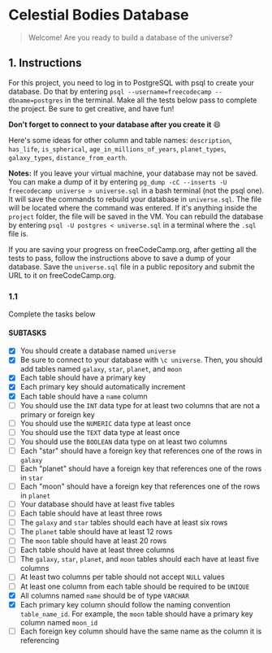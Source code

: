 # Celestial Bodies Database

> Welcome! Are you ready to build a database of the universe?

## 1. Instructions

For this project, you need to log in to PostgreSQL with psql to create your database. Do that by entering `psql --username=freecodecamp --dbname=postgres` in the terminal. Make all the tests below pass to complete the project. Be sure to get creative, and have fun!

**Don't forget to connect to your database after you create it** :smile:

Here's some ideas for other column and table names: `description`, `has_life`, `is_spherical`, `age_in_millions_of_years`, `planet_types`, `galaxy_types`, `distance_from_earth`.

**Notes:**
If you leave your virtual machine, your database may not be saved. You can make a dump of it by entering `pg_dump -cC --inserts -U freecodecamp universe > universe.sql` in a bash terminal (not the psql one). It will save the commands to rebuild your database in `universe.sql`. The file will be located where the command was entered. If it's anything inside the `project` folder, the file will be saved in the VM. You can rebuild the database by entering `psql -U postgres < universe.sql` in a terminal where the `.sql` file is.

If you are saving your progress on freeCodeCamp.org, after getting all the tests to pass, follow the instructions above to save a dump of your database. Save the `universe.sql` file in a public repository and submit the URL to it on freeCodeCamp.org.

### 1.1

Complete the tasks below

#### SUBTASKS

- [x] You should create a database named `universe`
- [x] Be sure to connect to your database with `\c universe`. Then, you should add tables named `galaxy`, `star`, `planet`, and `moon`
- [x] Each table should have a primary key
- [x] Each primary key should automatically increment
- [x] Each table should have a `name` column
- [ ] You should use the `INT` data type for at least two columns that are not a primary or foreign key
- [ ] You should use the `NUMERIC` data type at least once
- [ ] You should use the `TEXT` data type at least once
- [ ] You should use the `BOOLEAN` data type on at least two columns
- [ ] Each "star" should have a foreign key that references one of the rows in `galaxy`
- [ ] Each "planet" should have a foreign key that references one of the rows in `star`
- [ ] Each "moon" should have a foreign key that references one of the rows in `planet`
- [ ] Your database should have at least five tables
- [ ] Each table should have at least three rows
- [ ] The `galaxy` and `star` tables should each have at least six rows
- [ ] The `planet` table should have at least 12 rows
- [ ] The `moon` table should have at least 20 rows
- [ ] Each table should have at least three columns
- [ ] The `galaxy`, `star`, `planet`, and `moon` tables should each have at least five columns
- [ ] At least two columns per table should not accept `NULL` values
- [ ] At least one column from each table should be required to be `UNIQUE`
- [x] All columns named `name` should be of type `VARCHAR`
- [x] Each primary key column should follow the naming convention `table_name_id`. For example, the `moon` table should have a primary key column named `moon_id`
- [ ] Each foreign key column should have the same name as the column it is referencing
